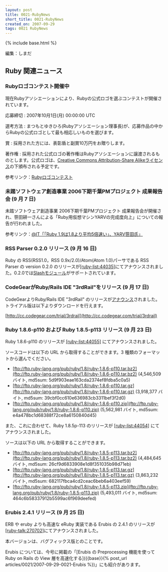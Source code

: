 ```yaml
---
layout: post
title: 0021-RubyNews
short_title: 0021-RubyNews
created_on: 2007-09-29
tags: 0021 RubyNews
---
```

{% include base.html %}


編集：しまだ

## Ruby 関連ニュース

### Rubyロゴコンテスト開催中

現在Rubyアソシエーションにより、Rubyの公式ロゴを選ぶコンテストが開催されています。

応募締切
:  2007年10月1日(月) 00:00:00 UTC

選考方法
:  まつもとゆきひろ(Rubyアソシエーション理事長)が、応募作品の中からRubyの公式ロゴとして最も相応しいものを選びます。

賞
:  採用された方には、表彰盾と副賞10万円をお贈りします。

著作権
:  採用された公式ロゴの著作権はRubyアソシエーションに譲渡されるものとします。公式ロゴは、[Creative Commons Attribution-Share Alikeライセンス](http://creativecommons.org/licenses/by-sa/3.0/)の下頒布される予定です。

参考リンク：[Rubyロゴコンテスト](http://www.ruby-assn.org/logo-contest.html.ja)

### 未踏ソフトウェア創造事業 2006下期千葉PMプロジェクト 成果報告会 (9 月 7 日)

未踏ソフトウェア創造事業 2006下期千葉PMプロジェクト 成果報告会が開催され、笹田耕一さんによる「Ruby用仮想マシンYARVの完成度向上」についての報告が行われました。

参考リンク：[@IT「「Ruby 1.9は1.8より平均5倍速い」、YARV笹田氏」](http://www.atmarkit.co.jp/news/200709/07/yarv.html)

### RSS Parser 0.2.0 リリース (9 月 16 日)

Ruby の RSS(RSS1.0，RSS 0.9x/2.0)/Atom(Atom 1.0)パーサである RSS Parser の version 0.2.0 のリリースが[[ruby-list:44035]](http://blade.nagaokaut.ac.jp/cgi-bin/scat.rb/ruby/ruby-list/44035)にてアナウンスされました。0.2.0では[Slashモジュール](http://web.resource.org/rss/1.0/modules/slash/)がサポートされています。

### CodeGearがRuby/Rails IDE "3rdRail"をリリース (9 月 17 日)

CodeGearよりRuby/Rails IDE "3rdRail" のリリースが[アナウンス](http://www.codegear.com/article/36983)されました。
トライアル版は以下よりダウンロードを行えます。

[http://cc.codegear.com/trial/3rdrail](http://cc.codegear.com/trial/3rdrail)

### Ruby 1.8.6-p110 および Ruby 1.8.5-p113 リリース (9 月 23 日)

Ruby 1.8.6-p110 のリリースが [[ruby-list:44055]](http://blade.nagaokaut.ac.jp/cgi-bin/scat.rb/ruby/ruby-list/44055) にてアナウンスされました。

ソースコードは以下の URL から取得することができます。3 種類のフォーマットから選んでください。

* [ftp://ftp.ruby-lang.org/pub/ruby/1.8/ruby-1.8.6-p110.tar.bz2](ftp://ftp.ruby-lang.org/pub/ruby/1.8/ruby-1.8.6-p110.tar.bz2)  (4,546,509 バイト, md5sum: 5d9f903eae163cda2374ef8fdba5c0a5)
* [ftp://ftp.ruby-lang.org/pub/ruby/1.8/ruby-1.8.6-p110.tar.gz](ftp://ftp.ruby-lang.org/pub/ruby/1.8/ruby-1.8.6-p110.tar.gz)  (3,918,377 バイト, md5sum: 39cbf0cc610e636983cb3311bef3f2d0)
* [ftp://ftp.ruby-lang.org/pub/ruby/1.8/ruby-1.8.6-p110.zip](ftp://ftp.ruby-lang.org/pub/ruby/1.8/ruby-1.8.6-p110.zip)  (5,562,981 バイト, md5sum: e4a478bc1d68388f72ce8a6150840d45)


また、これに合わせて、Ruby 1.8.5p-113 のリリースが [[ruby-list:44054]](http://blade.nagaokaut.ac.jp/cgi-bin/scat.rb/ruby/ruby-list/44054) にてアナウンスされました。

ソースは以下の URL から取得することができます。

* [ftp://ftp.ruby-lang.org/pub/ruby/1.8/ruby-1.8.5-p113.tar.bz2](ftp://ftp.ruby-lang.org/pub/ruby/1.8/ruby-1.8.5-p113.tar.bz2)  (4,484,645 バイト, md5sum: 26cf9d6833908e1d8f351035b98d71eb)
* [ftp://ftp.ruby-lang.org/pub/ruby/1.8/ruby-1.8.5-p113.tar.gz](ftp://ftp.ruby-lang.org/pub/ruby/1.8/ruby-1.8.5-p113.tar.gz)  (3,863,232 バイト, md5sum: 682117fbca4cd2ceac6beb6a403eef59)
* [ftp://ftp.ruby-lang.org/pub/ruby/1.8/ruby-1.8.5-p113.zip](ftp://ftp.ruby-lang.org/pub/ruby/1.8/ruby-1.8.5-p113.zip)  (5,493,011 バイト, md5sum: 464c6b58337912b5599ac6f969deefed)


### Erubis 2.4.1 リリース (9 月 25 日)

ERB や eruby よりも高速な eRuby 実装である Erubis の 2.4.1 のリリースが[[ruby-talk:270702]](http://blade.nagaokaut.ac.jp/cgi-bin/scat.rb/ruby/ruby-talk/270702)にてアナウンスされました。

本バージョンは、バグフィックス版とのことです。

Erubis については、今号に掲載の「[Erubis の Preprocessing 機能を使って Ruby on Rails の View 層を高速化する]({{base}}{% post_url articles/0021/2007-09-29-0021-Erubis %})」にも紹介があります。



